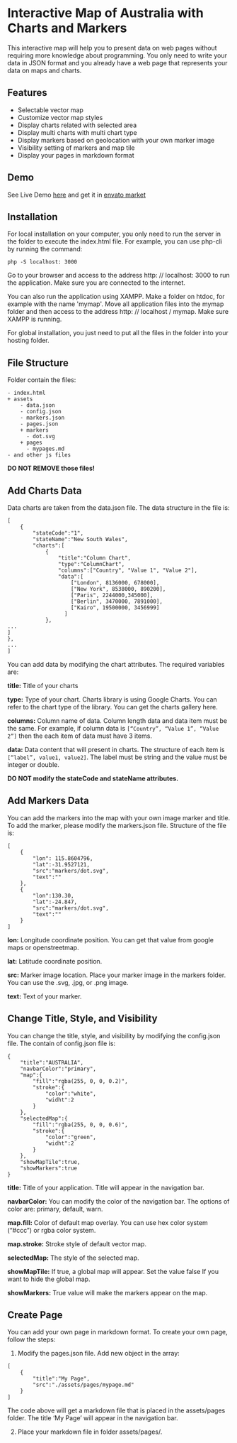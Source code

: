 # Interactive Map of Australia with Charts and Markers

This interactive map will help you to present data on web pages without requiring more knowledge about programming. You only need to write your data in JSON format and you already have a web page that represents your data on maps and charts.
 
## Features
- Selectable vector map
- Customize vector map styles
- Display charts related with selected area
- Display multi charts with multi chart type
- Display markers based on geolocation with your own marker image
- Visibility setting of markers and map tile
- Display your pages in markdown format



## Demo

See Live Demo [here](http://demos.sunhouse.co.id/aus/) and get it in [envato market](https://codecanyon.net/item/interactive-map-of-australia-with-charts-markers-and-pages/27239425)

## Installation

For local installation on your computer, you only need to run the server in the folder to execute the index.html file. For example, you can use php-cli by running the command:
 
```php -S localhost: 3000```
 
Go to your browser and access to the address http: // localhost: 3000 to run the application. Make sure you are connected to the internet.
 
You can also run the application using XAMPP. Make a folder on htdoc, for example with the name 'mymap'. Move all application files into the mymap folder and then access to the address http: // localhost / mymap. Make sure XAMPP is running.
 
For global installation, you just need to put all the files in the folder into your hosting folder.
 
## File Structure

Folder contain the files:
```
- index.html
+ assets
    - data.json
    - config.json
    - markers.json
    - pages.json
    + markers
      - dot.svg
    + pages
      - mypages.md
- and other js files
```

**DO NOT REMOVE those files!**
 
## Add Charts Data

Data charts are taken from the data.json file. The data structure in the file is:
```
[
    {
        "stateCode":"1",
        "stateName":"New South Wales",
        "charts":[
            {
                "title":"Column Chart",
                "type":"ColumnChart",
                "columns":["Country", "Value 1", "Value 2"],
                "data":[
                    ["London", 8136000, 678000],
                    ["New York", 8538000, 890200],
                    ["Paris", 2244000,345000],
                    ["Berlin", 3470000, 7891000],
                    ["Kairo", 19500000, 3456999]
                  ]
            },
...
]
},
...
]
```
 
You can add data by modifying the chart attributes. The required variables are:
 
**title:**
Title of your charts
 
**type:**
Type of your chart. Charts library is using Google Charts. You can refer to the chart type of the library. You can get the charts gallery here.
 
**columns:**
Column name of data. Column length data and data item must be the same. For example, if column data is `[“Country”, “Value 1”, “Value 2”]` then the each item of data must have 3 items.
 
**data:**
Data content that will present in charts. The structure of each item is `[“label”, value1, value2]`. The label must be string and the value must be integer or double.
 
**DO NOT modify the stateCode and stateName attributes.**
 
## Add Markers Data
 
You can add the markers into the map with your own image marker and title. To add the marker, please modify the markers.json file. Structure of the file is:

```
[
    {
        "lon": 115.8604796,
        "lat":-31.9527121,
        "src":"markers/dot.svg",
        "text":""
    },
    {
        "lon":130.30,
        "lat":-24.847,
        "src":"markers/dot.svg",
        "text":""
    }
]
```
 
**lon:**
Longitude coordinate position. You can get that value from google maps or openstreetmap.
 
**lat:**
Latitude coordinate position.
 
**src:**
Marker image location. Place your marker image in the markers folder. You can use the .svg, .jpg, or .png image.
 
**text:**
Text of your marker.

## Change Title, Style, and Visibility

You can change the title, style, and visibility by modifying the config.json file. The contain of config.json file is:

```
{
    "title":"AUSTRALIA",
    "navbarColor":"primary",
    "map":{
        "fill":"rgba(255, 0, 0, 0.2)",
        "stroke":{
            "color":"white",
            "widht":2
        }
    },
    "selectedMap":{
        "fill":"rgba(255, 0, 0, 0.6)",
        "stroke":{
            "color":"green",
            "widht":2
        }
    },
    "showMapTile":true,
    "showMarkers":true
}
```
 
**title:**
Title of your application. Title will appear in the navigation bar.
 
**navbarColor:**
You can modify the color of the navigation bar. The options of color are: primary, default, warn.
 
**map.fill:**
Color of default map overlay. You can use hex color system (“#ccc”) or rgba color system.
 
**map.stroke:**
Stroke style of default vector map.
 
**selectedMap:**
The style of the selected map.
 
**showMapTile:**
If true, a global map will appear. Set the value false If you want to hide the global map.
 
**showMarkers:**
True value will make the markers appear on the map.
 
## Create Page

You can add your own page in markdown format. To create your own page, follow the steps:
1. Modify the pages.json file. Add new object in the array:

```
[
    {
        "title":"My Page",
        "src":"./assets/pages/mypage.md"
    }
]
```
 
The code above will get a markdown file that is placed in the assets/pages folder. The title ‘My Page’ will appear in the navigation bar.
 
2. Place your markdown file in folder assets/pages/.

